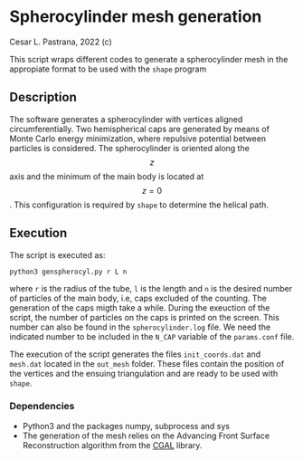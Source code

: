 # Spherocylinder mesh generation

Cesar L. Pastrana, 2022 (c)

This script wraps different codes to generate a spherocylinder mesh in the appropiate format to be used with the `shape` program


## Description

The software generates a spherocylinder with vertices aligned circumferentially. Two hemispherical caps are generated by means of Monte Carlo energy minimization, where repulsive potential between particles is considered. 
The spherocylinder is oriented along the $$z$$ axis and the minimum of the main body is located at $$z=0$$. This configuration is required by `shape` to determine the helical path.


## Execution

The script is executed as: 

```
python3 genspherocyl.py r L n
```
where `r` is the radius of the tube, `l` is the length and `n` is the desired number of particles of the main body, i.e, caps excluded of the counting. The generation of the caps migth take a while. During the exeuction of the script, the number of particles on the caps is printed on the screen. This number can also be found in the `spherocylinder.log` file. We need the indicated number to be included in the `N_CAP` variable of the `params.conf` file.

The execution of the script generates the files `init_coords.dat` and `mesh.dat` located in the `out_mesh` folder. These files contain the position of the vertices and the ensuing triangulation and are ready to be used with `shape`.


### Dependencies
- Python3 and the packages numpy, subprocess and sys
- The generation of the mesh relies on the Advancing Front Surface Reconstruction algorithm from the [CGAL](https://doc.cgal.org/latest/Advancing_front_surface_reconstruction/index.html) library.

